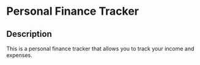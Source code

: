 # Personal Finance Tracker

## Description

This is a personal finance tracker that allows you to track your income and expenses.
